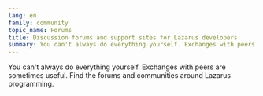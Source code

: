 ```yaml
---
lang: en
family: community
topic_name: Forums
title: Discussion forums and support sites for Lazarus developers
summary: You can't always do everything yourself. Exchanges with peers are sometimes useful. Find the forums and communities around Lazarus programming.
---
```

You can't always do everything yourself. Exchanges with peers are sometimes useful. Find the forums and communities around Lazarus programming.